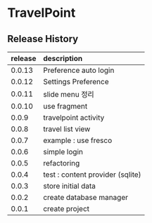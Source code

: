 # TravelPoint

## Release History
| release | description |
| --- | :--- |
| 0.0.13 | Preference auto login |
| 0.0.12 | Settings Preference |
| 0.0.11 | slide menu 정리 |
| 0.0.10 | use fragment |
| 0.0.9 | travelpoint activity |
| 0.0.8 | travel list view |
| 0.0.7 | example : use fresco |
| 0.0.6 | simple login |
| 0.0.5 | refactoring |
| 0.0.4 | test : content provider (sqlite) |
| 0.0.3 | store initial data |
| 0.0.2 | create database manager |
| 0.0.1 | create project |